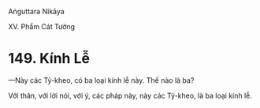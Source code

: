 Aṅguttara Nikāya

XV. Phẩm Cát Tường

# 149. Kính Lễ

—Này các Tỷ-kheo, có ba loại kính lễ này. Thế nào là ba?

Với thân, với lời nói, với ý, các pháp này, này các Tỷ-kheo, là ba loại kính lễ.

